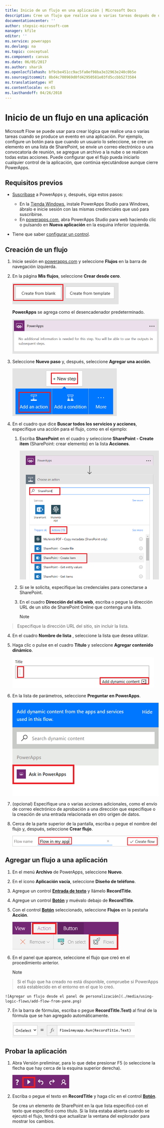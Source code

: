 ```yaml
---
title: Inicio de un flujo en una aplicación | Microsoft Docs
description: Cree un flujo que realice una o varias tareas después de que un evento, como la selección de un botón por parte de un usuario, se produzca en una aplicación.
documentationcenter: ''
author: stepsic-microsoft-com
manager: kfile
editor: ''
ms.service: powerapps
ms.devlang: na
ms.topic: conceptual
ms.component: canvas
ms.date: 06/05/2017
ms.author: sharik
ms.openlocfilehash: bf9cbe451cc9ac5fa0ef98ba3e32963e240c0b5e
ms.sourcegitcommit: 8bd4c700969d0fd42950581e03fd5ccbb5273584
ms.translationtype: HT
ms.contentlocale: es-ES
ms.lasthandoff: 04/26/2018
---
```

# <a name="start-a-flow-in-an-app"></a>Inicio de un flujo en una aplicación
Microsoft Flow se puede usar para crear lógica que realice una o varias tareas cuando se produce un evento en una aplicación. Por ejemplo, configure un botón para que cuando un usuario lo seleccione, se cree un elemento en una lista de SharePoint, se envíe un correo electrónico o una convocatoria de reunión, se agregue un archivo a la nube o se realicen todas estas acciones. Puede configurar que el flujo pueda iniciarlo cualquier control de la aplicación, que continúa ejecutándose aunque cierre PowerApps.

## <a name="prerequisites"></a>Requisitos previos

* [Suscríbase](../signup-for-powerapps.md) a PowerApps y, después, siga estos pasos:

  * En la [Tienda Windows](http://aka.ms/powerappsinstall), instale PowerApps Studio para Windows, ábralo e inicie sesión con las mismas credenciales que usó para suscribirse.
  * En [powerapps.com](http://web.powerapps.com), abra PowerApps Studio para web haciendo clic o pulsando en **Nueva aplicación** en la esquina inferior izquierda.
* Tiene que saber [configurar un control](add-configure-controls.md).

## <a name="create-a-flow"></a>Creación de un flujo
1. Inicie sesión en [powerapps.com](http://web.powerapps.com) y seleccione **Flujos** en la barra de navegación izquierda.

2. En la página **Mis flujos**, seleccione **Crear desde cero**.

    ![Opción para crear un flujo sin usar una plantilla](./media/using-logic-flows/create-from-blank.png)

    **PowerApps** se agrega como el desencadenador predeterminado.

    ![PowerApps como desencadenador que inicia el flujo](./media/using-logic-flows/set-trigger.png)

3. Seleccione **Nuevo paso** y, después, seleccione **Agregar una acción**.

    ![Opción para agregar una sección](./media/using-logic-flows/add-action.png)

4. En el cuadro que dice **Buscar todos los servicios y acciones**, especifique una acción para el flujo, como en el ejemplo:

   1. Escriba **SharePoint** en el cuadro y seleccione **SharePoint - Create item** (SharePoint: crear elemento) en la lista **Acciones**.

       ![Opción para crear un elemento de SharePoint](./media/using-logic-flows/create-sharepoint-item.png)

   2. Si se le solicita, especifique las credenciales para conectarse a SharePoint.

   3. En el cuadro **Dirección del sitio web**, escriba o pegue la dirección URL de un sitio de SharePoint Online que contenga una lista.

       > [!NOTE]
> Especifique la dirección URL del sitio, sin incluir la lista.

   4. En el cuadro **Nombre de lista** , seleccione la lista que desea utilizar.

   5. Haga clic o pulse en el cuadro **Título** y seleccione **Agregar contenido dinámico**.

       ![Agregar el parámetro Preguntar en PowerApps al campo Título](./media/using-logic-flows/ask-in-powerapps.png)

   6. En la lista de parámetros, seleccione **Preguntar en PowerApps**.

       ![Agregar parámetro](./media/using-logic-flows/add-parameter.png)

5. (opcional) Especifique una o varias acciones adicionales, como el envío de correo electrónico de aprobación a una dirección que especifique o la creación de una entrada relacionada en otro origen de datos.

6. Cerca de la parte superior de la pantalla, escriba o pegue el nombre del flujo y, después, seleccione **Crear flujo**.

    ![Asignar un nombre y guardar el flujo](./media/using-logic-flows/name-flow.png)

## <a name="add-a-flow-to-an-app"></a>Agregar un flujo a una aplicación
1. En el menú **Archivo** de PowerApps, seleccione **Nuevo**.

2. En el icono **Aplicación vacía**, seleccione **Diseño de teléfono**.

3. Agregue un control **[Entrada de texto](controls/control-text-input.md)** y llámelo **RecordTitle**.

4. Agregue un control **[Botón](controls/control-button.md)** y muévalo debajo de **RecordTitle**.

5. Con el control **[Botón](controls/control-button.md)** seleccionado, seleccione **Flujos** en la pestaña **Acción**.

    ![Opción Flujos en la pestaña Acción](./media/using-logic-flows/action-tab.png)

6. En el panel que aparece, seleccione el flujo que creó en el procedimiento anterior.

    > [!NOTE]
> Si el flujo que ha creado no está disponible, compruebe si PowerApps está establecido en el entorno en el que lo creó.

    ![Agregar un flujo desde el panel de personalización](./media/using-logic-flows/add-flow-from-pane.png)

7. En la barra de fórmulas, escriba o pegue **RecordTitle.Text)** al final de la fórmula que se han agregado automáticamente.

    ![Propiedad AlSeleccionar que incluye el flujo](./media/using-logic-flows/onselect-with-flow.png)

## <a name="test-the-flow"></a>Probar la aplicación
1. Abra Versión preliminar, para lo que debe presionar F5 (o seleccione la flecha que hay cerca de la esquina superior derecha).

    ![Propiedad AlSeleccionar que incluye el flujo](./media/using-logic-flows/open-preview.png)

2. Escriba o pegue el texto en **RecordTitle** y haga clic en el control **[Botón](controls/control-button.md)**.

    Se crea un elemento de SharePoint en la que lista especificó con el texto que especificó como título. Si la lista estaba abierta cuando se ejecutó el flujo, tendrá que actualizar la ventana del explorador para mostrar los cambios.
